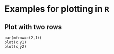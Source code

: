 # Examples for plotting in `R`



## Plot with two rows

~~~~
par(mfrow=c(2,1))
plot(x,y1)
plot(x,y2)
~~~~
